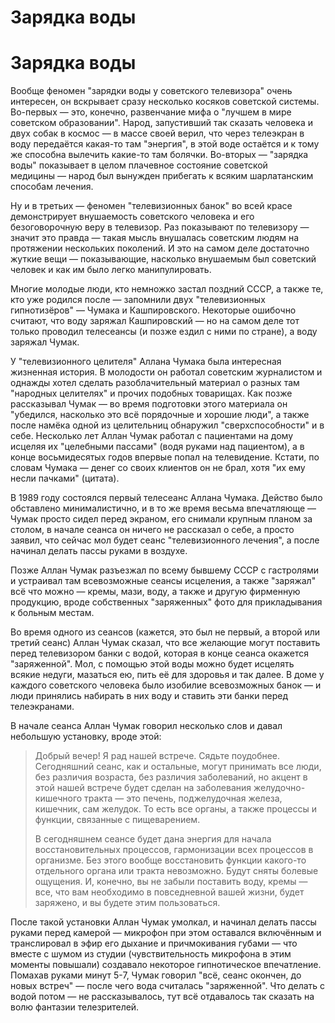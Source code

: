 # Зарядка воды
# Зарядка воды

Вообще феномен "зарядки воды у советского телевизора" очень интересен, он вскрывает сразу несколько косяков советской системы. Во-первых — это, конечно, развенчание мифа о "лучшем в мире советском образовании". Народ, запустивший так сказать человека и двух собак в космос — в массе своей верил, что через телеэкран в воду передаётся какая-то там "энергия", в этой воде остаётся и к тому же способна вылечить какие-то там болячки. Во-вторых — "зарядка воды" показывает в целом плачевное состояние советской медицины — народ был вынужден прибегать к всяким шарлатанским способам лечения.

Ну и в третьих — феномен "телевизионных банок" во всей красе демонстрирует внушаемость советского человека и его безоговорочную веру в телевизор. Раз показывают по телевизору — значит это правда — такая мысль внушалась советским людям на протяжении нескольких поколений. И это на самом деле достаточно жуткие вещи — показывающие, насколько внушаемым был советский человек и как им было легко манипулировать.

Многие молодые люди, кто немножко застал поздний СССР, а также те, кто уже родился после — запомнили двух "телевизионных гипнотизёров" — Чумака и Кашпировского. Некоторые ошибочно считают, что воду заряжал Кашпировский — но на самом деле тот только проводил телесеансы (и позже ездил с ними по стране), а воду заряжал Чумак.

У "телевизионного целителя" Аллана Чумака была интересная жизненная история. В молодости он работал советским журналистом и однажды хотел сделать разоблачительный материал о разных там "народных целителях" и прочих подобных товарищах. Как позже рассказывал Чумак — во время подготовки этого материала он "убедился, насколько это всё порядочные и хорошие люди", а также после намёка одной из целительниц обнаружил "сверхспособности" и в себе. Несколько лет Аллан Чумак работал с пациентами на дому исцеляя их "целебными пассами" (водя руками над пациентом), а в конце восьмидесятых годов впервые попал на телевидение. Кстати, по словам Чумака — денег со своих клиентов он не брал, хотя "их ему несли пачками" (цитата).

В 1989 году состоялся первый телесеанс Аллана Чумака. Действо было обставлено минималистично, и в то же время весьма впечатляюще — Чумак просто сидел перед экраном, его снимали крупным планом за столом, в начале сеанса он ничего не рассказал о себе, а просто заявил, что сейчас мол будет сеанс "телевизионного лечения", а после начинал делать пассы руками в воздухе.

Позже Аллан Чумак разъезжал по всему бывшему СССР с гастролями и устраивал там всевозможные сеансы исцеления, а также "заряжал" всё что можно — кремы, мази, воду, а также и другую фирменную продукцию, вроде собственных "заряженных" фото для прикладывания к больным местам.

Во время одного из сеансов (кажется, это был не первый, а второй или третий сеанс) Аллан Чумак сказал, что все желающие могут поставить перед телевизором банки с водой, которая в конце сеанса окажется "заряженной". Мол, с помощью этой воды можно будет исцелять всякие недуги, мазаться ею, пить её для здоровья и так далее. В доме у каждого советского человека было изобилие всевозможных банок — и люди принялись набирать в них воду и ставить эти банки перед телеэкранами.

В начале сеанса Аллан Чумак говорил несколько слов и давал небольшую установку, вроде этой: 

> Добрый вечер! Я рад нашей встрече. Сядьте поудобнее. Сегодняшний сеанс, как и остальные, могут принимать все люди, без различия возраста, без различия заболеваний, но акцент в этой нашей встрече будет сделан на заболевания желудочно-кишечного тракта — это печень, поджелудочная железа, кишечник, сам желудок. То есть все органы, а также процессы и функции, связанные с пищеварением.
> 
> В сегодняшнем сеансе будет дана энергия для начала восстановительных процессов, гармонизации всех процессов в организме. Без этого вообще восстановить функции какого-то отдельного органа или тракта невозможно. Будут сняты болевые ощущения. И, конечно, вы не забыли поставить воду, кремы — все, что вам необходимо в повседневной вашей жизни, будет заряжено, и вы будете этим пользоваться.

После такой установки Аллан Чумак умолкал, и начинал делать пассы руками перед камерой — микрофон при этом оставался включённым и транслировал в эфир его дыхание и причмокивания губами — что вместе с шумом из студии (чувствительность микрофона в этим моменты повышали) создавало некоторое гипнотическое впечатление. Помахав руками минут 5-7, Чумак говорил "всё, сеанс окончен, до новых встреч" — после чего вода считалась "заряженной". Что делать с водой потом — не рассказывалось, тут всё отдавалось так сказать на волю фантазии телезрителей.
